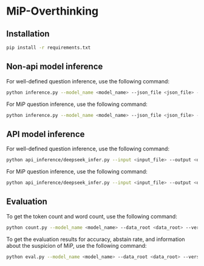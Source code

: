 # MiP-Overthinking

## Installation

```bash
pip install -r requirements.txt
```

## Non-api model inference

For well-defined question inference, use the following command:
```bash
python inference.py --model_name <model_name> --json_file <json_file> --output_file <output_file> --cache_dir <cache_dir>
```

For MiP question inference, use the following command:
```bash
python inference.py --model_name <model_name> --json_file <json_file> --MiP --output_file <output_file> --cache_dir <cache_dir>
```

## API model inference

For well-defined question inference, use the following command:
```bash
python api_inference/deepseek_infer.py --input <input_file> --output <output_file> --model <model> --api_key <api_key> 
```

For MiP question inference, use the following command:
```bash
python api_inference/deepseek_infer.py --input <input_file> --output <output_file> --MiP --model <model> --api_key <api_key>
```

## Evaluation

To get the token count and word count, use the following command:
```bash
python count.py --model_name <model_name> --data_root <data_root> --version <version> --google_api_key <google_api_key>
```

To get the evaluation results for accuracy, abstain rate, and information about the suspicion of MiP, use the following command:
```bash
python eval.py --model_name <model_name> --data_root <data_root> --version <version> --google_api_key <google_api_key>
```


